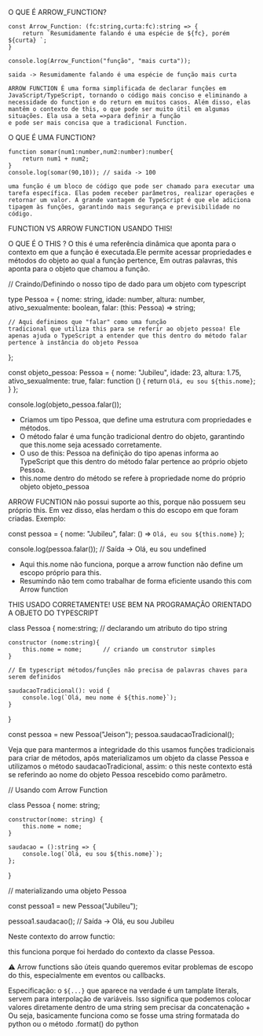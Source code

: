 O QUE É ARROW_FUNCTION? 

    const Arrow_Function: (fc:string,curta:fc):string => {
        return `Resumidamente falando é uma espécie de ${fc}, porém ${curta} `;
    }

    console.log(Arrow_Function("função", "mais curta"));

    saida -> Resumidamente falando é uma espécie de função mais curta

    ARROW FUNCTION É uma forma simplificada de declarar funções em JavaScript/TypeScript, tornando o código mais conciso e eliminando a necessidade do function e do return em muitos casos. Além disso, elas mantêm o contexto de this, o que pode ser muito útil em algumas situações. Ela usa a seta =>para definir a função
    e pode ser mais concisa que a tradicional Function. 

O QUE É UMA FUNCTION?

    function somar(num1:number,num2:number):number{
        return num1 + num2;
    }
    console.log(somar(90,10)); // saida -> 100

    uma função é um bloco de código que pode ser chamado para executar uma tarefa específica. Elas podem receber parâmetros, realizar operações e retornar um valor. A grande vantagem de TypeScript é que ele adiciona tipagem às funções, garantindo mais segurança e previsibilidade no código.


FUNCTION VS ARROW FUNCTION USANDO THIS!

O QUE É O THIS ? O this é uma referência dinâmica que aponta para o contexto em que a
função é executada.Ele permite acessar propriedades e métodos do objeto ao qual a função pertence, Em outras palavras, this aponta para o objeto que chamou a função.

// Craindo/Definindo o nosso tipo de dado para um objeto com typescript 

type Pessoa = {
    nome: string,
    idade: number,
    altura: number,
    ativo_sexualmente: boolean,
    falar: (this: Pessoa) => string; 
    
    // Aqui definimos que "falar" como uma função
    tradicional que utiliza this para se referir ao objeto pessoa! Ele apenas ajuda o TypeScript a entender que this dentro do método falar pertence à instância do objeto Pessoa
};

const objeto_pessoa: Pessoa = {
    nome: "Jubileu",
    idade: 23,
    altura: 1.75,
    ativo_sexualmente: true,
    falar: function () {
        return `Olá, eu sou ${this.nome}`;
    }
};

console.log(objeto_pessoa.falar());

- Criamos um tipo Pessoa, que define uma estrutura com propriedades e métodos.
- O método falar é uma função tradicional dentro do objeto, garantindo que this.nome seja acessado corretamente.
- O uso de this: Pessoa na definição do tipo apenas informa ao TypeScript que this dentro do método falar pertence ao próprio objeto Pessoa.
- this.nome dentro do método se refere à propriedade nome do próprio objeto objeto_pessoa


ARROW FUCNTION não possui suporte ao this, porque não possuem seu próprio this. Em vez disso, elas herdam o this do escopo em que foram criadas. Exemplo:

const pessoa = {
    nome: "Jubileu",
    falar: () => `Olá, eu sou ${this.nome}`
};

console.log(pessoa.falar()); 
// Saída -> Olá, eu sou undefined

- Aqui this.nome não funciona, porque a arrow function não define um escopo próprio para this.
- Resumindo não tem como trabalhar de forma eficiente usando this com Arrow function


THIS USADO CORRETAMENTE! USE BEM NA PROGRAMAÇÃO ORIENTADO A OBJETO DO TYPESCRIPT

class Pessoa {
    nome:string; // declarando um atributo do tipo string

    constructor (nome:string){
        this.nome = nome;      // criando um construtor simples
    }                       

    // Em typescript métodos/funções não precisa de palavras chaves para serem definidos
    
    saudacaoTradicional(): void {
        console.log(`Olá, meu nome é ${this.nome}`);
    }
}

const pessoa = new Pessoa("Jeison");
pessoa.saudacaoTradicional(); 

Veja que para mantermos a integridade do this usamos funções tradicionais para criar de métodos, após materializamos um objeto da classe Pessoa e utilizamos o método saudacaoTradicional, assim: o this neste contexto está se referindo ao nome do objeto Pessoa rescebido como parâmetro.

// Usando com Arrow Function

class Pessoa {
    nome: string;

    constructor(nome: string) {
        this.nome = nome;
    }

    saudacao = ():string => {
        console.log(`Olá, eu sou ${this.nome}`);
    };
}

// materializando uma objeto Pessoa

const pessoa1 = new Pessoa("Jubileu");

pessoa1.saudacao();  // Saída -> Olá, eu sou Jubileu

Neste contexto do arrow functio: 

this funciona porque foi herdado do contexto da classe Pessoa. 

⚠️ Arrow functions são úteis quando queremos evitar problemas de escopo do this, especialmente em eventos ou callbacks.

Especificação: o `${...}` que aparece na verdade é um tamplate literals, servem para
interpolação de variáveis. Isso significa que podemos colocar valores diretamente dentro de uma string sem precisar da concatenação + Ou seja, basicamente funciona como se fosse uma string formatada do python ou o método .format() do python